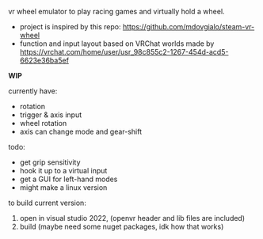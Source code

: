 vr wheel emulator to play racing games and virtually hold a wheel.

- project is inspired by this repo: https://github.com/mdovgialo/steam-vr-wheel
- function and input layout based on VRChat worlds made by https://vrchat.com/home/user/usr_98c855c2-1267-454d-acd5-6623e36ba5ef

**WIP**

currently have:
 - rotation
 - trigger & axis input
 - wheel rotation
 - axis can change mode and gear-shift

todo:
 - get grip sensitivity
 - hook it up to a virtual input
 - get a GUI for left-hand modes
 - might make a linux version

to build current version:
1. open in visual studio 2022, (openvr header and lib files are included)
2. build (maybe need some nuget packages, idk how that works)
